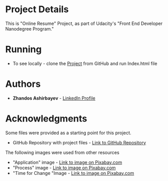 # Project Details

This is "Online Resume" Project, as part of Udacity's "Front End Developer Nanodegree Program."

# Running

* To see locally - clone the [Project](https://github.com/ZhandosGitHub/frontend-nanodegree-resume) from GitHub and run Index.html file

# Authors

* **Zhandos Ashirbayev** - [LinkedIn Profile](https://www.linkedin.com/in/zhandosashirbayev/)

# Acknowledgments

Some files were provided as a starting point for this project.
* GitHub Repository with project files - [Link to GitHub Repository](https://github.com/udacity/frontend-nanodegree-resume)

The following images were used from other resources
* "Application" image - [Link to image on Pixabay.com](https://pixabay.com/en/application-request-candidacy-1883452/)
* "Process" image - [Link to image on Pixabay.com](https://pixabay.com/en/blackboard-process-business-1906399/)
* "Time for Change "Image - [Link to image on Pixabay.com](https://pixabay.com/en/time-for-a-change-new-ways-letters-2015164/)
